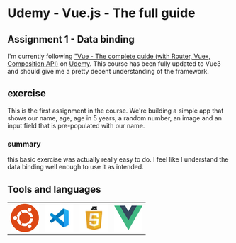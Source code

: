 # Udemy - Vue.js - The full guide

## Assignment 1 - Data binding

I'm currently following ["Vue - The complete guide (with Router, Vuex, Composition API)](https://www.udemy.com/course/vuejs-2-the-complete-guide/) on [Udemy](https://www.udemy.com/).
This course has been fully updated to Vue3 and should give me a pretty decent understanding of the framework.

## exercise

This is the first assignment in the course. We're building a simple app that shows our name, age, age in 5 years, a random number, an image and an input field that is pre-populated with our name.

### summary

this basic exercise was actually really easy to do. I feel like I understand the data binding well enough to use it as intended.

## Tools and languages

|                                     |                                     |                                             |                               |
| ----------------------------------- | ----------------------------------- | ------------------------------------------- | ----------------------------- |
| ![Ubuntu](./Assets/ubuntu-logo.png) | ![vscode](./Assets/vscode-logo.png) | ![javascript](./Assets/javascript-logo.png) | ![Vue](./Assets/vue-logo.png) |
